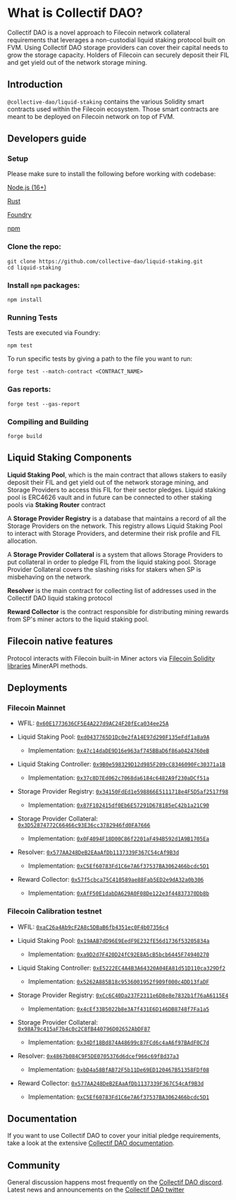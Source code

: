 # What is Collectif DAO?

Collectif DAO is a novel approach to Filecoin network collateral requirements that leverages a non-custodial liquid staking protocol built on FVM. Using Collectif DAO storage providers can cover their capital needs to grow the storage capacity. Holders of Filecoin can securely deposit their FIL and get yield out of the network storage mining.

## Introduction

`@collective-dao/liquid-staking` contains the various Solidity smart contracts used within the Filecoin ecosystem. Those smart contracts are meant to be deployed on Filecoin network on top of FVM.

## Developers guide

### Setup

Please make sure to install the following before working with codebase:

[Node.js (16+)](https://nodejs.org/en/download)

[Rust](https://www.rust-lang.org/tools/install)

[Foundry](https://book.getfoundry.sh/getting-started/installation)

[npm](https://docs.npmjs.com/getting-started)

### Clone the repo:

```
git clone https://github.com/collective-dao/liquid-staking.git
cd liquid-staking
```

### Install `npm` packages:

```
npm install
```

### Running Tests

Tests are executed via Foundry:

`npm test`

To run specific tests by giving a path to the file you want to run:

`forge test --match-contract <CONTRACT_NAME>`

### Gas reports:

`forge test --gas-report`

### Compiling and Building

`forge build`

## Liquid Staking Components

**Liquid Staking Pool**, which is the main contract that allows stakers to easily deposit their FIL and get yield out of the network storage mining, and Storage Providers to access this FIL for their sector pledges. Liquid staking pool is ERC4626 vault and in future can be connected to other staking pools via **Staking Router** contract

A **Storage Provider Registry** is a database that maintains a record of all the Storage Providers on the network. This registry allows Liquid Staking Pool to interact with Storage Providers, and determine their risk profile and FIL allocation.

A **Storage Provider Collateral** is a system that allows Storage Providers to put collateral in order to pledge FIL from the liquid staking pool. Storage Provider Collateral covers the slashing risks for stakers when SP is misbehaving on the network.

**Resolver** is the main contract for collecting list of addresses used in the Collectif DAO liquid staking protocol

**Reward Collector** is the contract responsible for distributing mining rewards from SP's miner actors to the liquid staking pool.

## Filecoin native features

Protocol interacts with Filecoin built-in Miner actors via [Filecoin Solidity libraries](https://github.com/Zondax/filecoin-solidity) MinerAPI methods.

## Deployments

### Filecoin Mainnet

- WFIL: [`0x60E1773636CF5E4A227d9AC24F20fEca034ee25A`](https://filfox.info/en/address/0x60E1773636CF5E4A227d9AC24F20fEca034ee25A)

- Liquid Staking Pool: [`0xd0437765D1Dc0e2fA14E97d290F135eFdf1a8a9A`](https://filfox.info/en/address/0xd0437765D1Dc0e2fA14E97d290F135eFdf1a8a9A)

  - Implementation: [`0x47c14daDE9D16e963af745BBaD6f86a0424760eB`](https://filfox.info/en/address/0x47c14daDE9D16e963af745BBaD6f86a0424760eB)

- Liquid Staking Controller: [`0x9B0e598329D12d985F209cC8346090Fc30371a1B`](https://filfox.info/en/address/0x9B0e598329D12d985F209cC8346090Fc30371a1B)

  - Implementation: [`0x37c8D7Ed062c7068da6184c6482A9f230aDCf51a`](https://filfox.info/en/address/0x37c8D7Ed062c7068da6184c6482A9f230aDCf51a)

- Storage Provider Registry: [`0x34150FdEd1e598866E5111718e4F5D5af2517f98`](https://filfox.info/en/address/0x34150FdEd1e598866E5111718e4F5D5af2517f98)

  - Implementation: [`0x87F102415df0Eb6E57291D678185eC42b1a21C90`](https://filfox.info/en/address/0x87F102415df0Eb6E57291D678185eC42b1a21C90)

- Storage Provider Collateral: [`0x3D52874772C66466c93E36cc3782946fd0FA7666`](https://filfox.info/en/address/0x3D52874772C66466c93E36cc3782946fd0FA7666)

  - Implementation: [`0x0F4094F18D00C86f2201aF494B592d1A9B1705Ea`](https://filfox.info/en/address/0x0F4094F18D00C86f2201aF494B592d1A9B1705Ea)

- Resolver: [`0x577AA248DeB2EAaAfDb1137339F367C54cAf9B3d`](https://filfox.info/en/address/0x577AA248DeB2EAaAfDb1137339F367C54cAf9B3d)

  - Implementation: [`0xC5Ef60783Fd1C6e7A6f37537BA3062466bcdc5D1`](https://filfox.info/en/address/0xC5Ef60783Fd1C6e7A6f37537BA3062466bcdc5D1)

- Reward Collector: [`0x57f5cbca75C410589ae88Fab5ED2e9dA32a0b306`](https://filfox.info/en/address/0x57f5cbca75C410589ae88Fab5ED2e9dA32a0b306)

  - Implementation: [`0xAfF50E1dabDA629A0F08De122e3f44837370Db8b`](https://filfox.info/en/address/0xAfF50E1dabDA629A0F08De122e3f44837370Db8b)

### Filecoin Calibration testnet

- WFIL: [`0xaC26a4Ab9cF2A8c5DBaB6fb4351ec0F4b07356c4`](https://calibration.filfox.info/en/address/0xaC26a4Ab9cF2A8c5DBaB6fb4351ec0F4b07356c4)

- Liquid Staking Pool: [`0x19AAB7dD96E9EedF9E232fE56d1736f53205834a`](https://calibration.filfox.info/en/address/0x19AAB7dD96E9EedF9E232fE56d1736f53205834a)

  - Implementation: [`0xa9D2d7F420D24fC92E8A5cB5bcb6445F74940270`](https://calibration.filfox.info/en/address/0xa9D2d7F420D24fC92E8A5cB5bcb6445F74940270)

- Liquid Staking Controller: [`0xE5222EC4A4B3A64320A04EA81d51D110ca329Df2`](https://calibration.filfox.info/en/address/0xE5222EC4A4B3A64320A04EA81d51D110ca329Df2)

  - Implementation: [`0x5262A885B18c9536001952f909f000c4DD13faDF`](https://calibration.filfox.info/en/address/0x5262A885B18c9536001952f909f000c4DD13faDF)

- Storage Provider Registry: [`0xCc6C40Da237F2311e6D8e8e7832b1f76aA6115E4`](https://calibration.filfox.info/en/address/0xCc6C40Da237F2311e6D8e8e7832b1f76aA6115E4)

  - Implementation: [`0x4cEf33B5022b8e3A7f431E6D146DB8748f7Fa1a5`](https://calibration.filfox.info/en/address/0x4cEf33B5022b8e3A7f431E6D146DB8748f7Fa1a5)

- Storage Provider Collateral: [`0x98A79c415aF7b4c0c2C8fB440796D02652AbDF87`](https://calibration.filfox.info/en/address/0x98A79c415aF7b4c0c2C8fB440796D02652AbDF87)

  - Implementation: [`0x34Df18Bd874A48699c87FCd6c4aA6f97BAdF0C7d`](https://calibration.filfox.info/en/address/0x34Df18Bd874A48699c87FCd6c4aA6f97BAdF0C7d)

- Resolver: [`0x4867b084C9F5DE0705376d6dcef966c69f8d37a3`](https://calibration.filfox.info/en/address/0x4867b084C9F5DE0705376d6dcef966c69f8d37a3)

  - Implementation: [`0xbD4a58BfAB72F5b11De69ED120467B51358FDf08`](https://calibration.filfox.info/en/address/0xbD4a58BfAB72F5b11De69ED120467B51358FDf08)

- Reward Collector: [`0x577AA248DeB2EAaAfDb1137339F367C54cAf9B3d`](https://calibration.filfox.info/en/address/0x577AA248DeB2EAaAfDb1137339F367C54cAf9B3d)
  - Implementation: [`0xC5Ef60783Fd1C6e7A6f37537BA3062466bcdc5D1`](https://calibration.filfox.info/en/address/0xC5Ef60783Fd1C6e7A6f37537BA3062466bcdc5D1)

## Documentation

If you want to use Collectif DAO to cover your initial pledge requirements, take a look at the extensive [Collectif DAO documentation](http://docs.collectif.finance/).

## Community

General discussion happens most frequently on the [Collectif DAO discord](https://discord.gg/xnenkym3y6).
Latest news and announcements on the [Collectif DAO twitter](https://twitter.com/collectifDAO)
